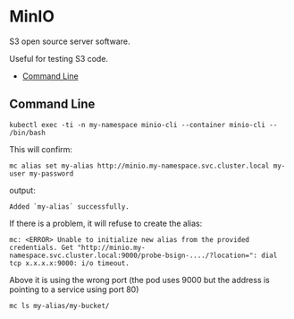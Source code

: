 # MinIO

S3 open source server software.

Useful for testing S3 code.

<!-- INDEX_START -->

- [Command Line](#command-line)

<!-- INDEX_END -->

## Command Line

```shell
kubectl exec -ti -n my-namespace minio-cli --container minio-cli -- /bin/bash
```

This will confirm:
```shell
mc alias set my-alias http://minio.my-namespace.svc.cluster.local my-user my-password
```

output:

```
Added `my-alias` successfully.
```

If there is a problem, it will refuse to create the alias:

```
mc: <ERROR> Unable to initialize new alias from the provided credentials. Get "http://minio.my-namespace.svc.cluster.local:9000/probe-bsign-..../?location=": dial tcp x.x.x.x:9000: i/o timeout.
```

Above it is using the wrong port (the pod uses 9000 but the address is pointing to a service using port 80)

```shell
mc ls my-alias/my-bucket/
```
